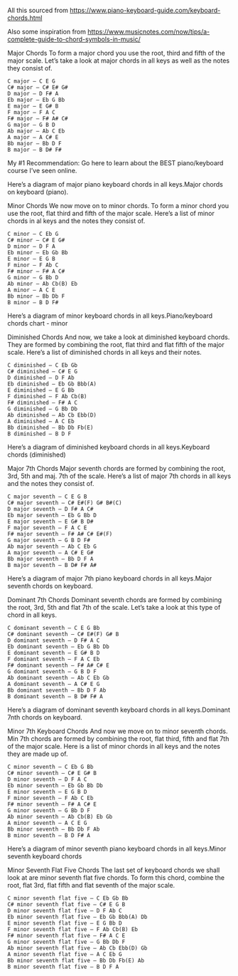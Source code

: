 All this sourced from https://www.piano-keyboard-guide.com/keyboard-chords.html

Also some inspiration from https://www.musicnotes.com/now/tips/a-complete-guide-to-chord-symbols-in-music/

Major Chords
To form a major chord you use the root, third and fifth of the major scale. Let’s take a look at major chords in all keys as well as the notes they consist of.

```
C major – C E G
C# major – C# E# G#
D major – D F# A
Eb major – Eb G Bb
E major – E G# B
F major – F A C
F# major – F# A# C#
G major – G B D
Ab major – Ab C Eb
A major – A C# E
Bb major – Bb D F
B major – B D# F#
```
My #1 Recommendation: Go here to learn about the BEST piano/keyboard course I’ve seen online.

Here’s a diagram of major piano keyboard chords in all keys.Major chords on keyboard (piano).

Minor Chords
We now move on to minor chords. To form a minor chord you use the root, flat third and fifth of the major scale. Here’s a list of minor chords in al keys and the notes they consist of.

```
C minor – C Eb G
C# minor – C# E G#
D minor – D F A
Eb minor – Eb Gb Bb
E minor – E G B
F minor – F Ab C
F# minor – F# A C#
G minor – G Bb D
Ab minor – Ab Cb(B) Eb
A minor – A C E
Bb minor – Bb Db F
B minor – B D F#
```
Here’s a diagram of minor keyboard chords in all keys.Piano/keyboard chords chart - minor

Diminished Chords
And now, we take a look at diminished keyboard chords. They are formed by combining the root, flat third and flat fifth of the major scale. Here’s a list of diminished chords in all keys and their notes.

```
C diminished – C Eb Gb
C# diminished – C# E G
D diminished – D F Ab
Eb diminished – Eb Gb Bbb(A)
E diminished – E G Bb
F diminished – F Ab Cb(B)
F# diminished – F# A C
G diminished – G Bb Db
Ab diminished – Ab Cb Ebb(D)
A diminished – A C Eb
Bb diminished – Bb Db Fb(E)
B diminished – B D F
```
Here’s a diagram of diminished keyboard chords in all keys.Keyboard chords (diminished)

Major 7th Chords
Major seventh chords are formed by combining the root, 3rd, 5th and maj. 7th of the scale. Here’s a list of major 7th chords in all keys and the notes they consist of.

```
C major seventh – C E G B
C# major seventh – C# E#(F) G# B#(C)
D major seventh – D F# A C#
Eb major seventh – Eb G Bb D
E major seventh – E G# B D#
F major seventh – F A C E
F# major seventh – F# A# C# E#(F)
G major seventh – G B D F#
Ab major seventh – Ab C Eb G
A major seventh – A C# E G#
Bb major seventh – Bb D F A
B major seventh – B D# F# A#
```
Here’s a diagram of major 7th piano keyboard chords in all keys.Major seventh chords on keyboard.

Dominant 7th Chords
Dominant seventh chords are formed by combining the root, 3rd, 5th and flat 7th of the scale. Let’s take a look at this type of chord in all keys.

```
C dominant seventh – C E G Bb
C# dominant seventh – C# E#(F) G# B
D dominant seventh – D F# A C
Eb dominant seventh – Eb G Bb Db
E dominant seventh – E G# B D
F dominant seventh – F A C Eb
F# dominant seventh – F# A# C# E
G dominant seventh – G B D F
Ab dominant seventh – Ab C Eb Gb
A dominant seventh – A C# E G
Bb dominant seventh – Bb D F Ab
B dominant seventh – B D# F# A
```
Here’s a diagram of dominant seventh keyboard chords in all keys.Dominant 7nth chords on keyboard.

Minor 7th Keyboard Chords
And now we move on to minor seventh chords. Min 7th chords are formed by combining the root, flat third, fifth and flat 7th of the major scale. Here is a list of minor chords in all keys and the notes they are made up of.
```
C minor seventh – C Eb G Bb
C# minor seventh – C# E G# B
D minor seventh – D F A C
Eb minor seventh – Eb Gb Bb Db
E minor seventh – E G B D
F minor seventh – F Ab C Eb
F# minor seventh – F# A C# E
G minor seventh – G Bb D F
Ab minor seventh – Ab Cb(B) Eb Gb
A minor seventh – A C E G
Bb minor seventh – Bb Db F Ab
B minor seventh – B D F# A
```
Here’s a diagram of minor seventh piano keyboard chords in all keys.Minor seventh keyboard chords

Minor Seventh Flat Five Chords
The last set of keyboard chords we shall look at are minor seventh flat five chords. To form this chord, combine the root, flat 3rd, flat fifth and flat seventh of the major scale.
```
C minor seventh flat five – C Eb Gb Bb
C# minor seventh flat five – C# E G B
D minor seventh flat five – D F Ab C
Eb minor seventh flat five – Eb Gb Bbb(A) Db
E minor seventh flat five – E G Bb D
F minor seventh flat five – F Ab Cb(B) Eb
F# minor seventh flat five – F# A C E
G minor seventh flat five – G Bb Db F
Ab minor seventh flat five – Ab Cb Ebb(D) Gb
A minor seventh flat five – A C Eb G
Bb minor seventh flat five – Bb Db Fb(E) Ab
B minor seventh flat five – B D F A
```